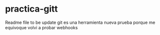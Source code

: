 # practica-gitt
Readme file to be update
git es una herramienta
nueva prueba porque me equivoque
volvi a probar webhooks